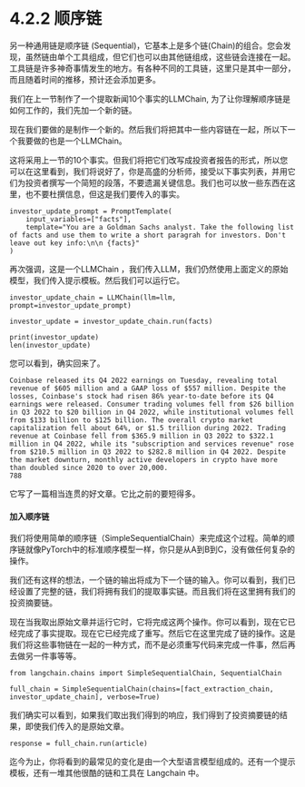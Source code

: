 # 4.2.2 顺序链

另一种通用链是顺序链 (Sequential)，它基本上是多个链(Chain)的组合。您会发现，虽然链由单个工具组成，但它们也可以由其他链组成，这些链会连接在一起。工具链是许多神奇事情发生的地方。有各种不同的工具链，这里只是其中一部分，而且随着时间的推移，预计还会添加更多。

我们在上一节制作了一个提取新闻10个事实的LLMChain, 为了让你理解顺序链是如何工作的，我们先加一个新的链。

现在我们要做的是制作一个新的。然后我们将把其中一些内容链在一起，所以下一个我要做的也是一个LLMChain。

这将采用上一节的10个事实。但我们将把它们改写成投资者报告的形式，所以您可以在这里看到，我们将说好了，你是高盛的分析师，接受以下事实列表，并用它们为投资者撰写一个简短的段落，不要遗漏关键信息。我们也可以放一些东西在这里，也不要杜撰信息，但这是我们要传入的事实。

```
investor_update_prompt = PromptTemplate(
    input_variables=["facts"],
    template="You are a Goldman Sachs analyst. Take the following list of facts and use them to write a short paragrah for investors. Don't leave out key info:\n\n {facts}"
)
```

再次强调，这是一个LLMChain ，我们传入LLM，我们仍然使用上面定义的原始模型，我们传入提示模板。然后我们可以运行它。

```
investor_update_chain = LLMChain(llm=llm, prompt=investor_update_prompt)

investor_update = investor_update_chain.run(facts)

print(investor_update)
len(investor_update)
```

您可以看到，确实回来了。

```
Coinbase released its Q4 2022 earnings on Tuesday, revealing total revenue of $605 million and a GAAP loss of $557 million. Despite the losses, Coinbase's stock had risen 86% year-to-date before its Q4 earnings were released. Consumer trading volumes fell from $26 billion in Q3 2022 to $20 billion in Q4 2022, while institutional volumes fell from $133 billion to $125 billion. The overall crypto market capitalization fell about 64%, or $1.5 trillion during 2022. Trading revenue at Coinbase fell from $365.9 million in Q3 2022 to $322.1 million in Q4 2022, while its "subscription and services revenue" rose from $210.5 million in Q3 2022 to $282.8 million in Q4 2022. Despite the market downturn, monthly active developers in crypto have more than doubled since 2020 to over 20,000.
788
```

它写了一篇相当连贯的好文章。它比之前的要短得多。

####  加入顺序链

我们将使用简单的顺序链（SimpleSequentialChain）来完成这个过程。简单的顺序链就像PyTorch中的标准顺序模型一样，你只是从A到B到C，没有做任何复杂的操作。

我们还有这样的想法，一个链的输出将成为下一个链的输入。你可以看到，我们已经设置了完整的链，我们将拥有我们的提取事实链。而且我们将在这里拥有我们的投资摘要链。

现在当我取出原始文章并运行它时，它将完成这两个操作。你可以看到，现在它已经完成了事实提取。现在它已经完成了重写。然后它在这里完成了链的操作。这是我们将这些事物链在一起的一种方式，而不是必须重写代码来完成一件事，然后再去做另一件事等等。

```
from langchain.chains import SimpleSequentialChain, SequentialChain

full_chain = SimpleSequentialChain(chains=[fact_extraction_chain, investor_update_chain], verbose=True)
```

我们确实可以看到，如果我们取出我们得到的响应，我们得到了投资摘要链的结果，即使我们传入的是原始文章。

```
response = full_chain.run(article)
```

迄今为止，你将看到的最常见的变化是由一个大型语言模型组成的。还有一个提示模板，还有一堆其他很酷的链和工具在 Langchain 中。